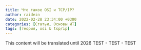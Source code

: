 ```yaml
---
title: Что такое OSI и TCP/IP?
author: raidein
date: 2022-02-28 23:34:00 +0300
categories: [Статьи, Основы ИТ]
tags: [теория, osi & tsp/ip]
---
```


This content will be translated until 2026 TEST - TEST - TEST